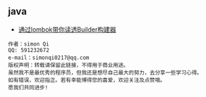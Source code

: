 ## java
- [通过lombok带你读透Builder构建器](https://github.com/simonQi0217/java-working-notes/blob/master/javase/通过lombok带你读透Builder构建器.md)

```
作者：simon Qi
QQ: 591232672
e-mail：simonqi0217@qq.com
版权声明：转载请保留此链接，不得用于商业用途。
虽然我不是最优秀的程序员，但我还是想尽自己最大的努力，去分享一些学习心得。
如有错误，欢迎指正。若有幸能博得您的喜爱，欢迎关注及点赞哦。
愿我们共同进步!
```
